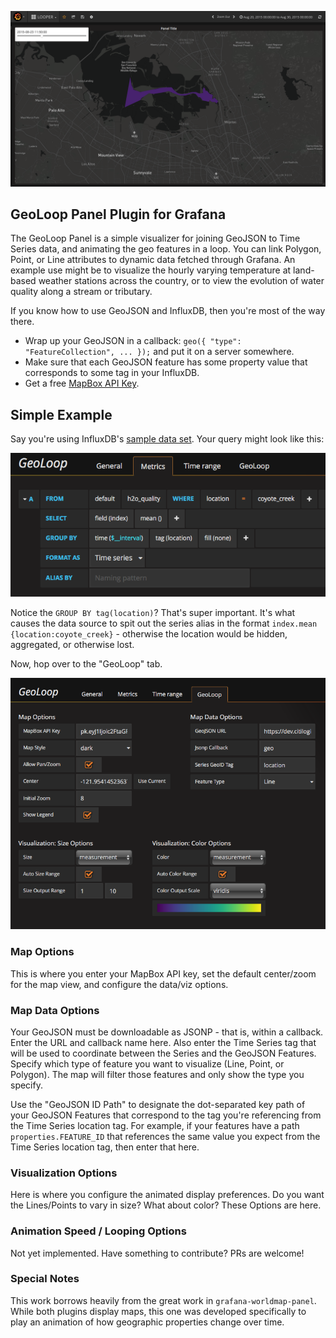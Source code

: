 ![Overview](https://raw.githubusercontent.com/CitiLogics/citilogics-geoloop-panel/master/src/images/overview.png)


## GeoLoop Panel Plugin for Grafana

The GeoLoop Panel is a simple visualizer for joining GeoJSON to Time Series data, and animating the geo features in a loop. You can link Polygon, Point, or Line attributes to dynamic data fetched through Grafana. An example use might be to visualize the hourly varying temperature at land-based weather stations across the country, or to view the evolution of water quality along a stream or tributary.

If you know how to use GeoJSON and InfluxDB, then you're most of the way there.

- Wrap up your GeoJSON in a callback: `geo({ "type": "FeatureCollection", ... });` and put it on a server somewhere.
- Make sure that each GeoJSON feature has some property value that corresponds to some tag in your InfluxDB.
- Get a free [MapBox API Key](https://www.mapbox.com/developers/).

## Simple Example

Say you're using InfluxDB's [sample data set](https://docs.influxdata.com/influxdb/v1.3/query_language/data_download/). Your query might look like this:

![Metrics Setup](https://raw.githubusercontent.com/CitiLogics/citilogics-geoloop-panel/master/src/images/timeseries-query.png)

Notice the `GROUP BY tag(location)`? That's super important. It's what causes the data source to spit out the series alias in the format `index.mean {location:coyote_creek}` - otherwise the location would be hidden, aggregated, or otherwise lost.

Now, hop over to the "GeoLoop" tab.

![Options Setup](https://raw.githubusercontent.com/CitiLogics/citilogics-geoloop-panel/master/src/images/geoloop-options.png)

### Map Options
This is where you enter your MapBox API key, set the default center/zoom for the map view, and configure the data/viz options.

### Map Data Options
Your GeoJSON must be downloadable as JSONP - that is, within a callback. Enter the URL and callback name here. Also enter the Time Series tag that will be used to coordinate between the Series and the GeoJSON Features. Specify which type of feature you want to visualize (Line, Point, or Polygon). The map will filter those features and only show the type you specify.

Use the "GeoJSON ID Path" to designate the dot-separated key path of your GeoJSON Features that correspond to the tag you're referencing from the Time Series location tag. For example, if your features have a path `properties.FEATURE_ID` that references the same value you expect from the Time Series location tag, then enter that here.

### Visualization Options
Here is where you configure the animated display preferences. Do you want the Lines/Points to vary in size? What about color? These Options are here.

### Animation Speed / Looping Options
Not yet implemented. Have something to contribute? PRs are welcome!

### Special Notes
This work borrows heavily from the great work in `grafana-worldmap-panel`. While both plugins display maps, this one was developed specifically to play an animation of how geographic properties change over time.
